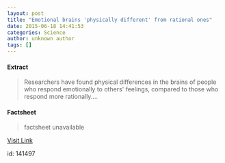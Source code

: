 ```yaml
---
layout: post
title: "Emotional brains 'physically different' from rational ones"
date: 2015-06-18 14:41:53
categories: Science
author: unknown author
tags: []
---
```



#### Extract
>Researchers have found physical differences in the brains of people who respond emotionally to others' feelings, compared to those who respond more rationally....

#### Factsheet
>factsheet unavailable

[Visit Link](http://www.sciencedaily.com/releases/2015/06/150618104153.htm)

id:  141497

